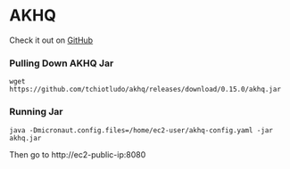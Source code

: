 # AKHQ

Check it out on [GitHub](https://github.com/tchiotludo/akhq)

### Pulling Down AKHQ Jar

```
wget https://github.com/tchiotludo/akhq/releases/download/0.15.0/akhq.jar
```

### Running Jar

```
java -Dmicronaut.config.files=/home/ec2-user/akhq-config.yaml -jar akhq.jar
```

Then go to http://ec2-public-ip:8080

